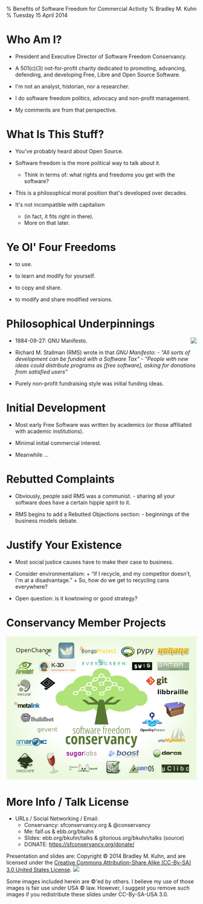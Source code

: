 % Benefits of Software Freedom for Commercial Activity
% Bradley M. Kuhn
% Tuesday 15 April 2014

# Who Am I?

+ President and Executive Director of Software Freedom Conservancy.

+ A 501(c)(3) not-for-profit charity dedicated to promoting, advancing, defending, and developing Free, Libre and Open Source Software.

+ I'm not an analyst, historian, nor a researcher.

+ I do software freedom politics, advocacy and non-profit management.

+ My comments are from that perspective.


# What Is This Stuff?

+ You've probably heard about Open Source.

+ Software freedom is the more political way to talk about it.
     + Think in terms of: what rights and freedoms you get with the software?

+ This is a philosophical moral position that's developed over decades.

+ It's not incompatible with capitalism
     + (in fact, it fits right in there).
     + More on that later.

# Ye Ol' Four Freedoms

+ to use.

+ to learn and modify for yourself.

+ to copy and share.

+ to modify and share modified versions.

# Philosophical Underpinnings

<img src="rms-80s-scaled.png" align="right" />

+ 1984-09-27: GNU Manifesto.

+ Richard M. Stallman (RMS) wrote in that *GNU Manifesto*:
      - *"All sorts of development can be funded with a Software Tax"*
      - *"People with new ideas could distribute programs as [free software], asking for donations from satisfied users"*

+ Purely non-profit fundraising style was initial funding ideas.

# Initial Development

+ Most early Free Software was written by academics (or those affiliated with
  academic institutions).

+ Minimal initial commercial interest.

+ Meanwhile &hellip;

# Rebutted Complaints

+ Obviously, people said RMS was a communist.
      - sharing all your software does have a certain hippie spirit to it.

+ RMS begins to add a Rebutted Objections section:
      - beginnings of the business models debate.

# Justify Your Existence

+ Most social justice causes have to make their case to business.

+ Consider environmentalism:
      + &ldquo;if I recycle, and my competitor doesn't, I'm at a disadvantage.&rdquo;
      + So, how do we get to recycling cans everywhere?

+ Open question: is it kowtowing or good strategy?

# Conservancy Member Projects

<img src="Conservancy-project-logos-NASCAR-page-2014-02-05.png" />

# More Info / Talk License

+ URLs / Social Networking / Email:
     - Conservancy: sfconservancy.org &amp; @conservancy
     - Me: faif.us &amp; ebb.org/bkuhn
     - Slides: ebb.org/bkuhn/talks &amp; gitorious.org/bkuhn/talks (source)
     - DONATE: https://sfconservancy.org/donate/

<span class="fitonslide">
<p>Presentation and slides are: Copyright &copy; 2014 Bradley M. Kuhn, and are licensed under the <a href="http://creativecommons.org/licenses/by-sa/3.0/usa/">Creative Commons Attribution-Share Alike (CC-By-SA) 3.0 United States License</a>. <img src="cc-by-sa-3-0_88x31.png"/></p>

<p>Some images included herein are &copy;'ed by others. I believe my use of those images is fair use under USA &copy; law.  However, I suggest you remove such images if you redistribute these slides under CC-By-SA-USA 3.0.
</p>
</span>
